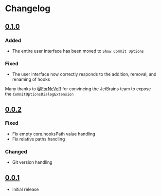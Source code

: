 <!-- Keep a Changelog guide -> https://keepachangelog.com -->

# Changelog

## [0.1.0]
### Added
- The entire user interface has been moved to `Show Commit Options`

### Fixed
- The user interface now correctly responds to the addition, removal, and renaming of hooks

Many thanks to [@ForNeVeR](https://github.com/ForNeVeR) for convincing the JetBrains team to expose the `CommitOptionsDialogExtension`

## [0.0.2]
### Fixed
- Fix empty core.hooksPath value handling
- Fix relative paths handling

### Changed
- Git version handling

## [0.0.1]
- Initial release

[0.0.1]: https://github.com/ForNeVeR/Todosaurus/commits/v0.0.1
[0.0.2]: https://github.com/ForNeVeR/Todosaurus/commits/v0.0.1...v0.0.2
[0.1.0]: https://github.com/ForNeVeR/Todosaurus/commits/v0.0.2...v0.1.0
[Unreleased]: https://github.com/ForNeVeR/Todosaurus/compare/v0.1.0...HEAD